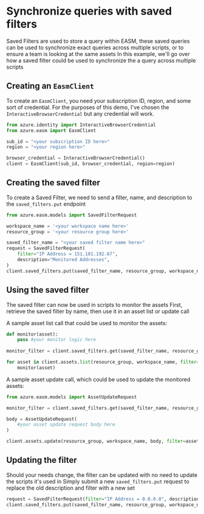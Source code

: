# Synchronize queries with saved filters
Saved Filters are used to store a query within EASM, these saved queries can be used to synchronize exact queries across multiple scripts, or to ensure a team is looking at the same assets
In this example, we'll go over how a saved filter could be used to synchronize the a query across multiple scripts

## Creating an `EasmClient`
To create an `EasmClient`, you need your subscription ID, region, and some sort of credential. For the purposes of this demo, I've chosen the `InteractiveBrowserCredential` but any credential will work.

```python 
from azure.identity import InteractiveBrowserCredential
from azure.easm import EasmClient

sub_id = "<your subscription ID here>"
region = "<your region here>"

browser_credential = InteractiveBrowserCredential()
client = EasmClient(sub_id, browser_credential, region=region)
```


## Creating the saved filter
To create a Saved Filter, we need to send a filter, name, and description to the `saved_filters.put` endpoint

```python
from azure.easm.models import SavedFilterRequest

workspace_name = '<your workspace name here>'
resource_group = '<your resource group here>'

saved_filter_name = "<your saved filter name here>"
request = SavedFilterRequest(
	filter="IP Address = 151.101.192.67",
	description="Monitored Addresses",
)
client.saved_filters.put(saved_filter_name, resource_group, workspace_name, body=request)
```

## Using the saved filter
The saved filter can now be used in scripts to monitor the assets
First, retrieve the saved filter by name, then use it in an asset list or update call

A sample asset list call that could be used to monitor the assets:
```python
def monitor(asset):
	pass #your monitor logic here
	
monitor_filter = client.saved_filters.get(saved_filter_name, resource_group, workspace_name).filter

for asset in client.assets.list(resource_group, workspace_name, filter=monitor_filter):
	monitor(asset)
```

A sample asset update call, which could be used to update the monitored assets:
```python
from azure.easm.models import AssetUpdateRequest

monitor_filter = client.saved_filters.get(saved_filter_name, resource_group, workspace_name).filter

body = AssetUpdateRequest(
	#your asset update request body here
)

client.assets.update(resource_group, workspace_name, body, filter=asset_filter)
```

## Updating the filter
Should your needs change, the filter can be updated with no need to update the scripts it's used in
Simply submit a new `saved_filters.put` request to replace the old description and filter with a new set

```python
request = SavedFilterRequest(filter="IP Address = 0.0.0.0", description="Monitored Addresses")
client.saved_filters.put(saved_filter_name, resource_group, workspace_name, body=request)
```
